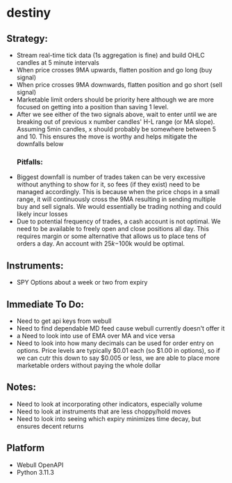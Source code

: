 # destiny

## Strategy:
* Stream real-time tick data (1s aggregation is fine) and build OHLC candles at 5 minute intervals
* When price crosses 9MA upwards, flatten position and go long (buy signal)
* When price crosses 9MA downwards, flatten position and go short (sell signal)
* Marketable limit orders should be priority here although we are more focused on getting into a position than saving 1 level.
* After we see either of the two signals above, wait to enter until we are breaking out of previous x number candles' H-L range (or MA slope). Assuming 5min candles, x should probably be somewhere between 5 and 10. This ensures the move is worthy and helps mitigate the downfalls below
  ### Pitfalls:
* Biggest downfall is number of trades taken can be very excessive without anything to show for it, so fees (if they exist) need to be managed accordingly. This is because when the price chops in a small range, it will continuously cross the 9MA resulting in sending multiple buy and sell signals. We would essentially be trading nothing and could likely incur losses
* Due to potential frequency of trades, a cash account is not optimal. We need to be available to freely open and close positions all day. This requires margin or some alternative that allows us to place tens of orders a day. An account with $25k-$100k would be optimal.
## Instruments:
* SPY Options about a week or two from expiry
## Immediate To Do:
* Need to get api keys from webull
* Need to find dependable MD feed cause webull currently doesn't offer it
* a Need to look into use of EMA over MA and vice versa
* Need to look into how many decimals can be used for order entry on options. Price levels are typically $0.01 each (so $1.00 in options), so if we can cutr this down to say $0.005 or less, we are able to place more marketable orders without paying the whole dollar
## Notes:
* Need to look at incorporating other indicators, especially volume
* Need to look at instruments that are less choppy/hold moves
* Need to look into seeing which expiry minimizes time decay, but ensures decent returns
## Platform
* Webull OpenAPI
* Python 3.11.3
